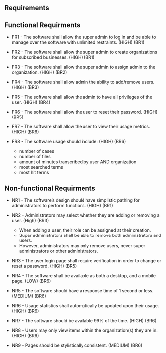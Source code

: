 ## Requirements

## Functional Requirments

* FR1 - The software shall allow the super admin to log in and be able to manage over the software with unlimited restraints.  (HIGH) (BR1)

* FR2 - The software shall allow the super admin to create organizations for subscribed businesses. (HIGH) (BR1)

* FR3 - The software shall allow the super admin to assign admin to the organization. (HIGH) (BR2)

* FR4 - The software shall allow admin the ability to add/remove users. (HIGH) (BR3)

* FR5 - The software shall allow the admin to have all privileges of the user. (HIGH) (BR4)

* FR6 - The software shall allow the user to reset their password. (HIGH) (BR5)

* FR7 - The software shall allow the user to view their usage metrics. (HIGH) (BR6)

* FR8 - The software usage should include: (HIGH) (BR6)
    * number of cases
    * number of files
    * amount of minutes transcribed by user AND organization
    * most searched terms 
    * most hit terms
    

## Non-functional Requirments

* NR1 - The software’s design should have simplistic pathing for administrators to perform functions. (HIGH) (BR1)
<?Such as going from one file, or section, to another without much problem?>

* NR2 - Administrators may select whether they are adding or removing a user. (High) (BR3)
   * When adding a user, their role can be assigned at their creation. 
   * Super administrators shall be able to remove both administrators and users.
   * However, administrators may only remove users, never super administrators or other administrators.
   <?Both can be a drop down, if adding a user is specified, the role assignment can appear or gain interactability?>

* NR3 - The user login page shall require verification in order to change or reset a password. (HIGH) (BR5)

* NR4 - The software shall be available as both a desktop, and a mobile page. (LOW) (BR6)

* NR5 - The software should have a response time <?process and load a page and its assets?> of 1 second or less. (MEDIUM) (BR6)
<?Arbitrary second count, this requirement more or less means that a function should be performed in a timely manner (page load, administrative action etc.)?>

* NR6 - Usage statistics shall automatically be updated upon their usage. (HIGH) (BR6)

* NR7 - The software should be available 99% of the time. (HIGH) (BR6)

* NR8 - Users may only view items within the organization(s) they are in. (HIGH) (BR6)

* NR9 - Pages should be stylistically consistent. (MEDIUM) (BR6)
